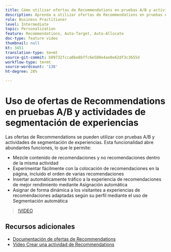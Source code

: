 ```yaml
---
title: Cómo utilizar ofertas de Recommendations en pruebas A/B y actividades de segmentación de experiencias
description: Aprenda a utilizar ofertas de Recommendations en pruebas A/B y actividades de segmentación de experiencias en Adobe Target.
role: Business Practitioner
level: Intermediate
topic: Personalization
feature: Recommendations, Auto-Target, Auto-Allocate
doc-type: feature video
thumbnail: null
kt: 3451
translation-type: tm+mt
source-git-commit: b89732fcca0be8bffc6e580e4ae0e62df3c3655d
workflow-type: tm+mt
source-wordcount: '138'
ht-degree: 28%

---
```



# Uso de ofertas de Recommendations en pruebas A/B y actividades de segmentación de experiencias

Las ofertas de Recommendations se pueden utilizar con pruebas A/B y actividades de segmentación de experiencias. Esta funcionalidad abre abundantes funciones, lo que le permite:

* Mezcle contenido de recomendaciones y no recomendaciones dentro de la misma actividad
* Experimentar fácilmente con la colocación de recomendaciones en la página, incluido el orden de varias recomendaciones
* Insertar automáticamente tráfico a la experiencia de recomendaciones de mejor rendimiento mediante Asignación automática
* Asignar de forma dinámica a los visitantes a experiencias de recomendaciones adaptadas según su perfil mediante el uso de Segmentación automática

>[!VIDEO](https://video.tv.adobe.com/v/28878?quality=12)

## Recursos adicionales

* [Documentación de ofertas de Recommendations](https://docs.adobe.com/content/help/en/target/using/recommendations/recommendations-as-an-offer.html)
* [Vídeo Crear una actividad de Recommendations](create-a-recommendations-activity.md)
